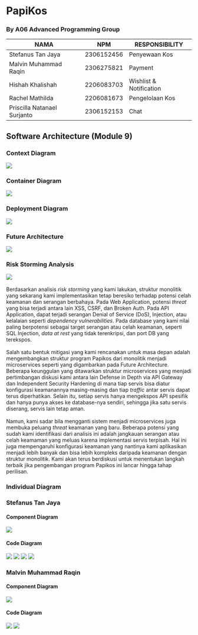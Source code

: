 # PapiKos
### By A06 Advanced Programming Group
| NAMA                        | NPM           | RESPONSIBILITY          |
|-----------------------------|---------------|-------------------------|
| Stefanus Tan Jaya           | 2306152456    | Penyewaan Kos           |
| Malvin Muhammad Raqin       | 2306275821    | Payment                 |
| Hishah Khalishah            | 2206083703    | Wishlist & Notification |
| Rachel Mathilda             | 2206081673    | Pengelolaan Kos         |
| Priscilla Natanael Surjanto | 2306152153    | Chat                    |

## Software Architecture (Module 9)
### Context Diagram
![](images/ContextDiagram.jpg)
### Container Diagram
![](images/ContainerDiagram.jpg)
### Deployment Diagram
![](images/DeploymentDiagram.jpg)
### Future Architecture
![](images/FutureContainer.jpg)
### Risk Storming Analysis
![](images/RiskStorming.jpg)
<br><br>
Berdasarkan analisis _risk storming_ yang kami lakukan, struktur monolitik yang sekarang kami implementasikan tetap beresiko terhadap potensi celah keamanan dan serangan berbahaya. Pada Web Application, potensi _threat_ yang bisa terjadi antara lain XSS, CSRF, dan Broken Auth. Pada API Application, dapat terjadi serangan Denial of Service (DoS), Injection, atau kelalaian seperti _dependency vulnerabilities_. Pada database yang kami nilai paling berpotensi sebagai target serangan atau celah keamanan, seperti SQL Injection, _data at rest_ yang tidak terenkripsi, dan port DB yang terekspos. <br><br>
Salah satu bentuk mitigasi yang kami rencanakan untuk masa depan adalah mengembangkan struktur program Papikos dari monolitik menjadi microservices seperti yang digambarkan pada Future Architecture. Beberapa keunggulan yang ditawarkan struktur microservices yang menjadi pertimbangan diskusi kami antara lain Defense in Depth via API Gateway dan Independent Security Hardening di mana tiap servis bisa diatur konfigurasi keamanannya masing-masing dan tiap _traffic_ antar servis dapat terus diperhatikan. Selain itu, setiap servis hanya mengekspos API spesifik dan hanya punya akses ke database-nya sendiri, sehingga jika satu servis diserang, servis lain tetap aman.<br><br>
Namun, kami sadar bila mengganti sistem menjadi microservices juga membuka peluang _threat_ keamanan yang baru. Beberapa potensi yang sudah kami identifikasi dari analisis ini adalah jangkauan serangan atau celah keamaman yang meluas karena implementasi servis terpisah. Hal ini juga mempengaruhi konfigurasi keamanan yang nantinya kami aplikasikan menjadi lebih banyak dan bisa lebih kompleks daripada keamanan dengan struktur monolitik. Kami akan terus berdiskusi untuk menentukan langkah terbaik jika pengembangan program Papikos ini lancar hingga tahap perilisan.

### Individual Diagram
### Stefanus Tan Jaya
#### Component Diagram
![](images/ComponentDiagramStef.jpg)
#### Code Diagram
![](images/CodeDiagramStef1.jpg)
![](images/CodeDiagramStef2.jpg)
![](images/CodeDiagramStef3.jpg)
![](images/CodeDiagramStef4.jpg)

### Malvin Muhammad Raqin
#### Component Diagram
![](images/ComponentDiagramPayment.png)
#### Code Diagram
![](images/CodeDiagramPayment1.png)
![](images/CodeDiagramPayment2.png)